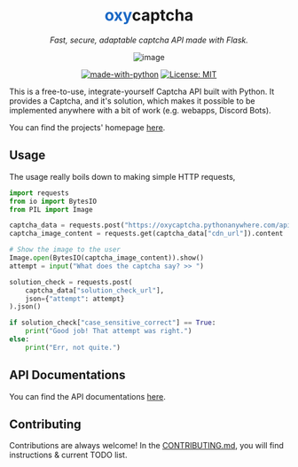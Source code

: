 <div align="center">

<h1> <span style="color: #1a68c5;">oxy</span>captcha </h1>

<i>Fast, secure, adaptable captcha API made with Flask.</i>

![image](https://cdn.discordapp.com/attachments/995797406404857977/1104183215377354762/image.png)

[![made-with-python](https://img.shields.io/badge/Made%20with-Python-1f425f.svg)](https://www.python.org/)
[![License: MIT](https://img.shields.io/badge/License-MIT-yellow.svg)](https://opensource.org/licenses/MIT)
</div>

This is a free-to-use, integrate-yourself Captcha API built with Python. 
It provides a Captcha, and it's solution, which makes it possible to be implemented anywhere with a bit of work (e.g. webapps, Discord Bots).

You can find the projects' homepage [here](https://oxycaptcha.pythonanywhere.com/).

## Usage

The usage really boils down to making simple HTTP requests,

```python
import requests
from io import BytesIO
from PIL import Image

captcha_data = requests.post("https://oxycaptcha.pythonanywhere.com/api/v5/captcha").json()
captcha_image_content = requests.get(captcha_data["cdn_url"]).content

# Show the image to the user
Image.open(BytesIO(captcha_image_content)).show()
attempt = input("What does the captcha say? >> ")

solution_check = requests.post(
    captcha_data["solution_check_url"], 
    json={"attempt": attempt}
).json()

if solution_check["case_sensitive_correct"] == True:
    print("Good job! That attempt was right.")
else:
    print("Err, not quite.")
```

## API Documentations

You can find the API documentations [here](https://oxycaptcha.pythonanywhere.com/docs).

## Contributing

Contributions are always welcome! In the [CONTRIBUTING.md](https://github.com/ammarsys/oxycaptcha/blob/main/CONTRIBUTING.md), you will find instructions & current TODO list.


